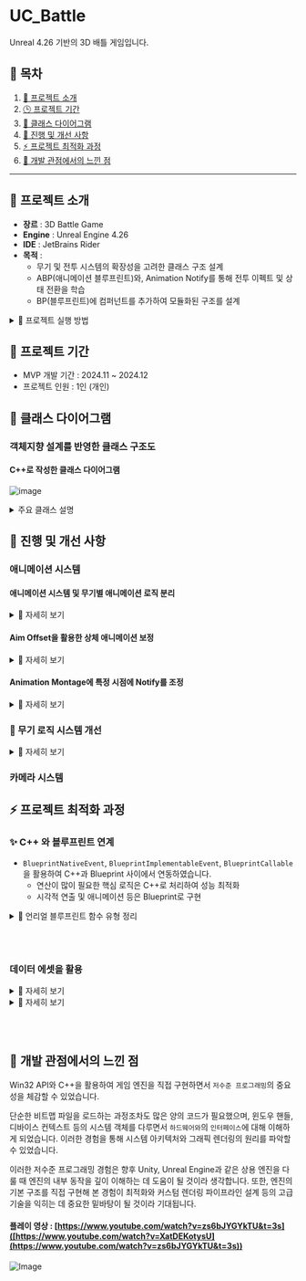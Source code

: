 # UC_Battle
Unreal 4.26 기반의 3D 배틀 게임입니다.

## 📌 목차
1. [🔎 프로젝트 소개](#-프로젝트-소개)
2. [🕒 프로젝트 기간](#-프로젝트-기간)
3. [🔗 클래스 다이어그램](#-클래스-다이어그램)
4. [🔄 진행 및 개선 사항](#-진행-및-개선-사항)
5. [⚡ 프로젝트 최적화 과정](#-프로젝트-최적화-과정)
6. [📝 개발 관점에서의 느낀 점](#-개발-관점에서의-느낀-점)

---

## 🔎 프로젝트 소개
- **장르** : 3D Battle Game
- **Engine** : Unreal Engine 4.26
- **IDE** : JetBrains Rider
- **목적** :
  - 무기 및 전투 시스템의 확장성을 고려한 클래스 구조 설계
  - ABP(애니메이션 블루프린트)와, Animation Notify를 통해 전투 이펙트 및 상태 전환을 학습
  - BP(블루프린트)에 컴퍼넌트를 추가하여 모듈화된 구조를 설계

<details>
  <summary>🎇 프로젝트 실행 방법</summary>

### 1️⃣ Git Clone
  ```bash
  git clone https://github.com/minhyeok1232/UC_Battle.git
```
### 2️⃣ 파일 경로
아래 경로로 이동합니다.
#### UC_Battle/U06_Battle_Bow

### 3️⃣ 실행 파일
U06_Battle.uproject 우 클릭 후,
✅ 'Generate Visual Studio project files' 클릭

### ❗ 만약 'Generate Visual Studio project files' 옵션이 보이지 않는다면?
[클릭하기](https://velog.io/@hani345/Unreal%EA%B3%BC-C%EC%97%B0%EB%8F%99%ED%95%98%EA%B8%B0)

### 4️⃣ IDE
현재 사용하는 IDE 환경에서 소스코드가 표시됩니다.<br>
솔루션 빌드 (Ctrl + B) 완료 후,<br>
✅ U06_Battle.uproject 클릭하여 실행

</details>


## 🎯 프로젝트 기간
- MVP 개발 기간 : 2024.11 ~ 2024.12
- 프로젝트 인원 : 1인 (개인)

## 🔗 클래스 다이어그램
### 객체지향 설계를 반영한 클래스 구조도
#### C++로 작성한 클래스 다이어그램
![image](https://github.com/user-attachments/assets/b1a34e98-9cdb-46c9-850e-4ba462f5a062)

<details>
  <summary> 주요 클래스 설명 </summary>

#### Characters Script
- CAnimInstance : 애니메이션 블루프린트와 연동하여, 캐릭터의 모션을 처리하는 클래스
- ICharacter : 캐릭터의 공통 기능(머터리얼 변경 등)을 정의하는 인터페이스
- CPlayer : 플레이어 캐릭터의 입력, 무기 변경, 회피 등의 기능을 담당하는 클래스
- CEnemy : 적 AI의 상태, 피격 반응, 사망 등을 처리하는 클래스

#### Components Script
- CMontageComponent.cpp → 애니메이션 몽타주를 관리하는 클래스
- CMovementComponent : 캐릭터 이동을 관리하는 클래스
- CStateComponent : 캐릭터의 상태머신(FSM)을 관리하는 클래스
- CStatusComponent : 체력 및 스탯(HP, 데미지 등)과 관련된 데이터를 관리하는 클래스
- CWeaponComponent : 무기 상태(장착, 변경 등) 및 공격 실행을 제어하는 클래스

#### Weapon Script
- CDoAction : 기본 공격(마우스 1번) 로직을 처리하는 클래스
- CSubAction : 특수 공격(마우스 2번)과 관련된 로직을 처리하는 클래스
- CWeaponData : 무기 관련 데이터를 관리하는 클래스
- CWeaponAsset : 무기 Data Asset을 관리하는 클래스
- Equipment : 무기 장착 및 해제를 담당하는 클래스
- CAttachment : 무기 부착물(Attachment)과 충돌 판정을 관리하는 클래스


</details>

## 🔄 진행 및 개선 사항

### 애니메이션 시스템
#### 애니메이션 시스템 및 무기별 애니메이션 로직 분리

<details>
  <summary>🎇 자세히 보기 </summary>
  
![image](https://github.com/user-attachments/assets/f7f296ff-1ac3-42be-beb8-3145baca1aac)
- 각 무기마다 스테이트 머신을 통해 분리를 하였습니다.
![image](https://github.com/user-attachments/assets/8ec5daed-2989-4577-9562-46008f96163e)
- BS(Blend Space)를 활용하여 Speed값에 따라 걷기, 뛰기, 달리기의 애니메이션을 자연스럽게 전환하였습니다.
![image](https://github.com/user-attachments/assets/3d6971d2-f4aa-49ed-a732-8cb051c6beb4)
- 'UCAnimInstance(UAnimInstance 상속)'에서 애니메이션 상태 머신을 관리하였습니다.
![image](https://github.com/user-attachments/assets/72fbc994-2f7c-4422-bcb8-4991481a8170)
- Bow(활) 상태는 일반 무기와 달리 기본/조준 포즈의 동작이 다르기 때문에, 새로운 Layer를 만들어서 분리하였습니다.
![image](https://github.com/user-attachments/assets/db1259a0-3e19-48ff-8c54-f12d365f7944)
- 'UCAnimInstance'에서 현재 장착 중인 무기 상태를 받아서, EWeapon Type(Enum)형식에 따라 애니메이션이 나오게 적용하였습니다.

</details>

#### Aim Offset을 활용한 상체 애니메이션 보정

<details>
  <summary>🎇 자세히 보기 </summary>

- Bow(활)의 기본/조준 포즈의 동작을 bool로 포즈 블렌딩'을 통해 나누었습니다.
![image](https://github.com/user-attachments/assets/3b67a0bf-f1a2-47a9-b517-421149b4438d)
- 조준 중일 때는 'spine_02' 부위를 기준으로 해서 상체와 하체의 동작을 분리시켰습니다.
![image](https://github.com/user-attachments/assets/3c6445df-67df-4b7d-9e16-1eb594eabc15)
#### 하체는 이동하지만, 상체는 조준 중
![Image](https://github.com/user-attachments/assets/aa6df790-316f-4a23-9de6-bb5a58554772)

![image](https://github.com/user-attachments/assets/e6ae68a0-4200-493d-b601-8f3141fe4689)
조준 중일 시 AO(Aim Offset)값을 적용(UCAnimInstance 에서 동작)하여, 'spine_01'부위를 기준으로, 위/아래를 볼 수 있도록 상체 회전되도록 적용하였습니다.

</details>

#### Animation Montage에 특정 시점에 Notify를 조정

<details>
  <summary>🎇 자세히 보기 </summary>

- Montage를 활용하여 애니메이션의 특정 타이밍을 조정하였습니다.
![image](https://github.com/user-attachments/assets/7bfad7e6-4812-43b6-91a6-e62bf2a667d2)
- Animation Notify를 통해 '특정 프레임'에서 동작을 실행할 수 있습니다. 
![image](https://github.com/user-attachments/assets/08bbc26c-610d-4808-9114-0b47045459cc)

</details>

### 🤖 무기 로직 시스템 개선

<details>
  <summary>🎇 자세히 보기 </summary>

  1️⃣ 무기 상태 관리 (CWeaponComponent)
![image](https://github.com/user-attachments/assets/9f78c50f-42ba-46c2-808e-bd845827435d)
- CWeaponComponent는 전반적인 무기의 상태를 관리하는 클래스입니다.
- Delegate와 Enum을 사용하여 현재 장착중인 무기를 추적합니다.
- Animation Notify를 사용하여 무기 장착, 공격, 해제 등의 상태 변화를 감지합니다.

  2️⃣ 무기 동작을 담당하는 CDoAction과 CSubAction
![image](https://github.com/user-attachments/assets/b20a3344-a463-43d2-aa6e-7dda9491a5e7)
  - CDoAction → 메인 동작(마우스 1번) 담당
  - CSubAction → 서브 동작(마우스 2번) 담당
  ➡ 각 무기별로 서로 다른 공격 방식을 깔끔하게 분리되도록 설계하였습니다.

  3️⃣ 무기의 동작의 구조
  - 메인 동작과 서브 동작을 상속받는 형태의 구조로 정리하였습니다.
![image](https://github.com/user-attachments/assets/48dc2ebf-1e50-4a87-9122-c3f4fc0d90ae)
- 각 무기별로 오버라이드하여 다른 동작을 실행하도록 구현하였습니다.
- 구조를 깔끔하게 정리하여 유지보수성을 높일 수 있게 설계하였습니다.

  </details>

### 카메라 시스템



## ⚡ 프로젝트 최적화 과정
### ✨ C++ 와 블루프린트 연계 
- `BlueprintNativeEvent`, `BlueprintImplementableEvent`, `BlueprintCallable`을 활용하여 C++과 Blueprint 사이에서 연동하였습니다.
  - 연산이 많이 필요한 핵심 로직은 C++로 처리하여 성능 최적화
  - 시각적 연출 및 애니메이션 등은 Blueprint로 구현
 <details>
  <summary>🎇 언리얼 블루프린트 함수 유형 정리 </summary>
   
   #### BlueprintCallable :
   - C++ 로 작성, 블루프린트 그래프에서 호출 가능하지만 변경이나 덮어쓰기는 불가능합니다. (ex.수학 함수)

   #### BlueprintImplementableEvent :
   - 헤더 파일(.h) 에 추가되지만, 함수 본문은 C++ 가 아닌 블루프린트 그래프에서 작성됩니다.
   - 표준 동작이 없는 이벤트를 자유롭게 변경할 수 있도록 하는 경우에 사용합니다. (ex.각 보스마다 다른 보상을 줌)
     
   #### BlueprintNativeEvent :
   - BlueprintCallable 과 BlueprintImplementableEvent 의 조합형으로 C++ 로 작성되었지만, 블루프린트에서 보조 또는 대체 가능합니다.
   - BlueprintNativeEvent 를 사용할 때는 함수 마지막에 "_Implementation" 을 붙여야 합니다.
     ![image](https://github.com/user-attachments/assets/cd7720a0-b428-43c8-92e6-a17a47808a90)

   </details>

<br><br>

### 데이터 에셋을 활용

<details>
  <summary>🎇 자세히 보기 </summary>

#### CWeaponStructures.h
![image](https://github.com/user-attachments/assets/759f1a4d-3a63-4971-848f-f031a4f6f682)<br>
각 무기마다 데이터 구조체를 사용하여 저장합니다.
- 하드코딩 없이 구조체를 통해 무기 데이터를 효율적으로 관리
- 이 구조체를 기반으로 여러 개의 무기 데이터를 설정 가능

#### UCWeaponAsset.h
![image](https://github.com/user-attachments/assets/9826cdde-0542-40d3-a524-b7cc3d6aceed)<br>
UDataAsset을 활용한 무기 데이터를 저장합니다.
- UCWeaponAsset 클래스는 UDataAsset을 상속받아 무기 데이터를 하나의 데이터 에셋으로 저장
- FWeaponData 구조체를 포함하여 무기별 설정(공격력, 범위, 애니메이션 등)을 데이터로 관리
- 데이터 에셋을 활용하여 무기 밸런스 수정 시 코드 수정없이 데이터 에셋 조정으로 변경 가능

#### Data Asset(DA)
![image](https://github.com/user-attachments/assets/f3ef49ea-c5b3-4774-8858-357ec79cb2f6)<br>
각 무기별로 데이터 에셋을 생성합니다.
![image](https://github.com/user-attachments/assets/3de8ab04-22b9-4cdf-9647-26429bcf2331)
무기 상태를 관리하는 'CWeaponComponent'클래스에 무기별 데이터 에셋을 적용합니다.


</details>

<details>
  <summary>🎇 자세히 보기 </summary>

### 인터페이스 활용
![image](https://github.com/user-attachments/assets/19a4760b-7e05-4921-b792-00db1d911d52)
- Player와 Enemy는 ACharacter를 상속받았기 때문에, 공통된 기능을 인터페이스를 통해 구현하였습니다.
- 특정 클래스에 종속되지 않고, 기능을 확장할 수 있도록 인터페이스를 설계하였습니다.

</details>

<br><br>

## 📝 개발 관점에서의 느낀 점
Win32 API와 C++을 활용하여 게임 엔진을 직접 구현하면서 `저수준 프로그래밍`의 중요성을 체감할 수 있었습니다.

단순한 비트맵 파일을 로드하는 과정조차도 많은 양의 코드가 필요했으며, 윈도우 핸들, 디바이스 컨텍스트 등의 시스템 객체를 다루면서 `하드웨어와`의 `인터페이스`에 대해 이해하게 되었습니다. 
이러한 경험을 통해 시스템 아키텍처와 그래픽 렌더링의 원리를 파악할 수 있었습니다.

이러한 저수준 프로그래밍 경험은 향후 Unity, Unreal Engine과 같은 상용 엔진을 다룰 때 엔진의 내부 동작을 깊이 이해하는 데 도움이 될 것이라 생각합니다. 
또한, 엔진의 기본 구조를 직접 구현해 본 경험이 최적화와 커스텀 렌더링 파이프라인 설계 등의 고급 기술을 익히는 데 중요한 밑바탕이 될 것이라 기대됩니다.

#### 플레이 영상 : [https://www.youtube.com/watch?v=zs6bJYGYkTU&t=3s]([https://www.youtube.com/watch?v=XatDEKotysU](https://www.youtube.com/watch?v=zs6bJYGYkTU&t=3s))
![Image](https://github.com/user-attachments/assets/dc303b46-610b-4fa0-b60b-5fb53bd18b29)

